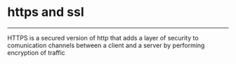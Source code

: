 # https and ssl
---

HTTPS is a secured version of http that adds a layer of security to comunication channels
between a client and a server by performing encryption of traffic

